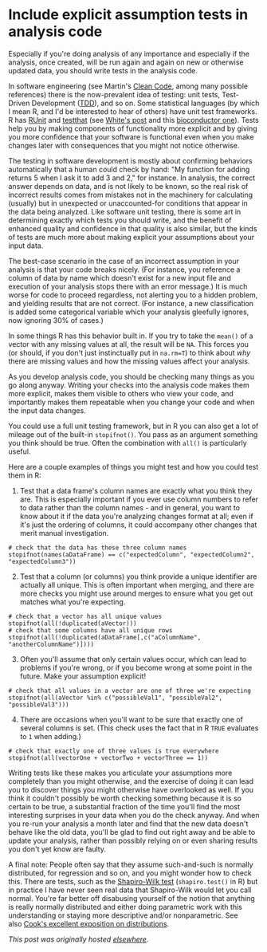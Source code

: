 # Include explicit assumption tests in analysis code


Especially if you're doing analysis of any importance and especially if the analysis, once created, will be run again and again on new or otherwise updated data, you should write tests in the analysis code.

In software engineering (see Martin's <a href="http://www.amazon.com/Clean-Code-Handbook-Software-Craftsmanship/dp/0132350882">Clean Code</a>, among many possible references) there is the now-prevalent idea of testing: unit tests, Test-Driven Development (<a href="http://en.wikipedia.org/wiki/Test-driven_development">TDD</a>), and so on. Some statistical languages (by which I mean R, and I'd be interested to hear of others) have unit test frameworks. R has <a href="http://cran.r-project.org/web/packages/RUnit/index.html">RUnit</a> and <a href="http://cran.r-project.org/web/packages/testthat/index.html">testthat</a> (see <a href="http://www.johnmyleswhite.com/notebook/2010/08/17/unit-testing-in-r-the-bare-minimum/">White's post</a> and this <a href="http://www.bioconductor.org/developers/unitTesting-guidelines/">bioconductor one</a>). Tests help you by making components of functionality more explicit and by&#160;giving you more confidence that your software is functional even when you make changes later with consequences that you might not notice otherwise.

The testing in software development is mostly about confirming behaviors automatically that a human could check by hand: "My function for adding returns 5 when I ask it to add 3 and 2," for instance. In analysis, the correct answer depends on data, and is not likely to be known, so the real risk of incorrect results comes from mistakes not in the machinery for calculating (usually) but in unexpected or unaccounted-for conditions that appear in the data being analyzed. Like software unit testing, there is some art in determining exactly which tests you should write, and the benefit of enhanced quality and confidence in that quality is also similar, but the kinds of tests are much more about making explicit your assumptions about your input data.

The best-case scenario in the case of an incorrect assumption in your analysis is that your code breaks nicely. (For instance, you reference a column of data by name which doesn't exist for a new input file and execution of your analysis stops there with an error message.) It is much worse for code to proceed regardless, not alerting you to a hidden problem, and yielding results that are not correct. (For instance, a new classification is added some categorical variable which your analysis gleefully ignores, now ignoring 30% of cases.)

In some things R has this behavior built in. If you try to take the <code>mean()</code> of a vector with any missing values at all, the result will be <code>NA</code>. This forces you (or should, if you don't just instinctually put in <code>na.rm=T</code>) to think about <em>why</em> there are missing values and how the missing values affect your analysis.

As you develop analysis code, you should be checking many things as you go along anyway. Writing your checks into the analysis code makes them more explicit, makes them visible to others who view your code, and importantly makes them repeatable when you change your code and when the input data changes.

You could use a full unit testing framework, but in R you can also get a lot of mileage out of the built-in&#160;<code>stopifnot()</code>. You pass as an argument something you think should be true. Often the combination with <code>all()</code> is particularly useful.

Here are a couple examples of things you might test and how you could test them in R:

1. Test that a data frame's column names are exactly what you think they are. This is especially important if you ever use column numbers to refer to data rather than the column names - and in general, you want to know about it if the data you're analyzing changes format at all; even if it's just the ordering of columns, it could accompany other changes that merit manual investigation.

```
# check that the data has these three column names
stopifnot(names(aDataFrame) == c("expectedColumn", "expectedColumn2", "expectedColumn3"))
```

2. Test that a column (or columns) you think provide a unique identifier are actually all unique. This is&#160;<span>often&#160;</span><span>important when merging, and there are more checks you might use around merges to ensure what you get out matches what you're expecting.</span>

```
# check that a vector has all unique values
stopifnot(all(!duplicated(aVector)))
# check that some columns have all unique rows
stopifnot(all(!duplicated(aDataFrame[,c("aColumnName", "anotherColumnName")])))
```

3. Often you'll assume that only certain values occur, which can lead to problems if you're wrong, or if you become wrong at some point in the future. Make your assumption explicit!

```
# check that all values in a vector are one of three we're expecting
stopifnot(all(aVector %in% c("possibleVal1", "possibleVal2", "possibleVal3")))
```

4. There are occasions when you'll want to be sure that exactly one of several columns is set. (This check uses the fact that in R <code>TRUE</code> evaluates to <code>1</code> when adding.)

```
# check that exactly one of three values is true everywhere
stopifnot(all(vectorOne + vectorTwo + vectorThree == 1))
```

Writing tests like these makes you articulate your assumptions more completely than you might otherwise, and the exercise of doing it can lead you to discover things you might otherwise have overlooked as well. If you think it couldn't possibly be worth checking something because it is so certain to be true, a substantial fraction of the time you'll find the most interesting surprises in your data when you do the check anyway. And when you re-run your analysis a month later and find that the new data doesn't behave like the old data, you'll be glad to find out right away and be able to update your analysis, rather than possibly relying on or even sharing results you don't yet know are faulty.

A final note: People often say that they assume such-and-such is normally distributed, for regression and so on, and you might wonder how to check this. There are tests, such as the <a href="http://en.wikipedia.org/wiki/Shapiro%E2%80%93Wilk_test">Shapiro-Wilk test</a> (<code>shapiro.test()</code> in R) but in practice I have never seen real data that Shapiro-Wilk would let you call normal. You're far better off disabusing yourself of the notion that anything is really normally distributed and either doing parametric work with this understanding or staying more descriptive and/or nonparametric. See also&#160;<a href="http://www.johndcook.com/blog/2010/08/11/what-distribution-does-my-data-have/">Cook's excellent exposition on distributions</a>.



*This post was originally hosted [elsewhere](https://planspacedotorg.wordpress.com/2013/10/23/include-explicit-assumption-tests-in-analysis-code/).*
